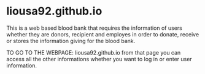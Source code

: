 # liousa92.github.io
This is a web based blood bank that requires the information of users whether they are donors, recipient and employes in order to donate, receive or stores the information giving for the blood bank.

TO GO TO THE WEBPAGE: liousa92.github.io
from that page you can access all the other informations whether you want to log in or enter user information.
